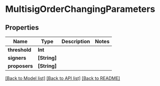 # MultisigOrderChangingParameters

## Properties
Name | Type | Description | Notes
------------ | ------------- | ------------- | -------------
**threshold** | **Int** |  | 
**signers** | **[String]** |  | 
**proposers** | **[String]** |  | 

[[Back to Model list]](../README.md#documentation-for-models) [[Back to API list]](../README.md#documentation-for-api-endpoints) [[Back to README]](../README.md)


